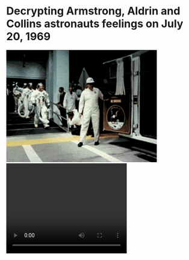 # Decrypting Armstrong, Aldrin and Collins astronauts feelings on July 20, 1969

<img src="./images/Apollo11-02.gif" width=400>

 <video width="320" height="240" controls>
  <source src="./images/Intro project.mp4" type="video/mp4">
</video>